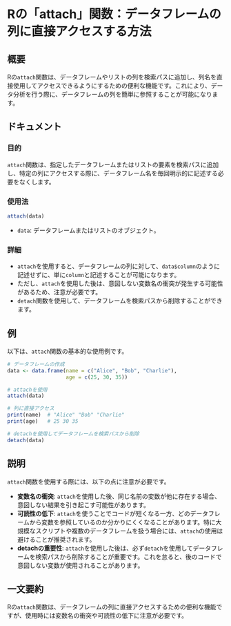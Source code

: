<!--
Meta Description: # Rの「attach」関数：データフレームの列に直接アクセスする方法 ## 概要 Rの`attach`関数は、データフレームやリストの列を検索パスに追加し、列名を直接使用してアクセスできるようにするための便利な機能です。これにより、データ分析を行う際に、データフレームの列を簡単に参照することが可能...
Meta Keywords: attach, data, 関数は, detach, column
-->

# Rの「attach」関数：データフレームの列に直接アクセスする方法

## 概要
Rの`attach`関数は、データフレームやリストの列を検索パスに追加し、列名を直接使用してアクセスできるようにするための便利な機能です。これにより、データ分析を行う際に、データフレームの列を簡単に参照することが可能になります。

## ドキュメント
### 目的
`attach`関数は、指定したデータフレームまたはリストの要素を検索パスに追加し、特定の列にアクセスする際に、データフレーム名を毎回明示的に記述する必要をなくします。

### 使用法
```R
attach(data)
```
- `data`: データフレームまたはリストのオブジェクト。

### 詳細
- `attach`を使用すると、データフレームの列に対して、`data$column`のように記述せずに、単に`column`と記述することが可能になります。
- ただし、`attach`を使用した後は、意図しない変数名の衝突が発生する可能性があるため、注意が必要です。
- `detach`関数を使用して、データフレームを検索パスから削除することができます。

## 例
以下は、`attach`関数の基本的な使用例です。

```R
# データフレームの作成
data <- data.frame(name = c("Alice", "Bob", "Charlie"),
                   age = c(25, 30, 35))

# attachを使用
attach(data)

# 列に直接アクセス
print(name)  # "Alice" "Bob" "Charlie"
print(age)   # 25 30 35

# detachを使用してデータフレームを検索パスから削除
detach(data)
```

## 説明
`attach`関数を使用する際には、以下の点に注意が必要です。

- **変数名の衝突**: `attach`を使用した後、同じ名前の変数が他に存在する場合、意図しない結果を引き起こす可能性があります。
- **可読性の低下**: `attach`を使うことでコードが短くなる一方、どのデータフレームから変数を参照しているのか分かりにくくなることがあります。特に大規模なスクリプトや複数のデータフレームを扱う場合には、`attach`の使用は避けることが推奨されます。
- **detachの重要性**: `attach`を使用した後は、必ず`detach`を使用してデータフレームを検索パスから削除することが重要です。これを怠ると、後のコードで意図しない変数が使用されることがあります。

## 一文要約
Rの`attach`関数は、データフレームの列に直接アクセスするための便利な機能ですが、使用時には変数名の衝突や可読性の低下に注意が必要です。